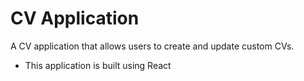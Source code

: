# CV Application

A CV application that allows users to create and update custom CVs.

- This application is built using React



